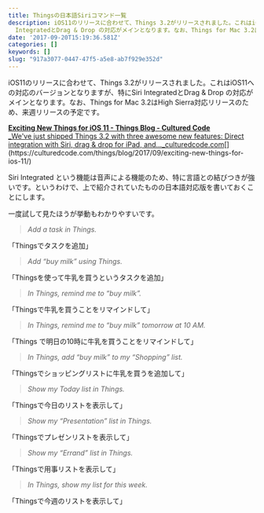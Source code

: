 ```yaml
---
title: Thingsの日本語Siriコマンド一覧
description: iOS11のリリースに合わせて、Things 3.2がリリースされました。これはiOS11への対応のバージョンとなりますが、特にSiri
  IntegratedとDrag & Drop の対応がメインとなります。なお、Things for Mac 3.2はHigh…
date: '2017-09-20T15:19:36.581Z'
categories: []
keywords: []
slug: "917a3077-0447-47f5-a5e8-ab7f929e352d"
---
```

iOS11のリリースに合わせて、Things 3.2がリリースされました。これはiOS11への対応のバージョンとなりますが、特にSiri IntegratedとDrag & Drop の対応がメインとなります。なお、Things for Mac 3.2はHigh Sierra対応リリースのため、来週リリースの予定です。

[**Exciting New Things for iOS 11 - Things Blog - Cultured Code**  
_We've just shipped Things 3.2 with three awesome new features: Direct integration with Siri, drag & drop for iPad, and…_culturedcode.com](https://culturedcode.com/things/blog/2017/09/exciting-new-things-for-ios-11/ "https://culturedcode.com/things/blog/2017/09/exciting-new-things-for-ios-11/")[](https://culturedcode.com/things/blog/2017/09/exciting-new-things-for-ios-11/)

Siri Integrated という機能は音声による機能のため、特に言語との結びつきが強いです。というわけで、上で紹介されていたものの日本語対応版を書いておくことにします。

一度試して見たほうが挙動もわかりやすいです。

> _Add a task in Things._

「Thingsでタスクを追加」

> _Add “buy milk” using Things._

「Thingsを使って牛乳を買うというタスクを追加」

> _In Things, remind me to “buy milk”._

「Thingsで牛乳を買うことをリマインドして」

> _In Things, remind me to “buy milk” tomorrow at 10 AM._

「Things で明日の10時に牛乳を買うことをリマインドして」

> _In Things, add “buy milk” to my “Shopping” list._

「Thingsでショッピングリストに牛乳を買うを追加して」

> _Show my Today list in Things._

「Thingsで今日のリストを表示して」

> _Show my “Presentation” list in Things._

「Thingsでプレゼンリストを表示して」

> _Show my “Errand” list in Things._

「Thingsで用事リストを表示して」

> _In Things, show my list for this week._

「Thingsで今週のリストを表示して」